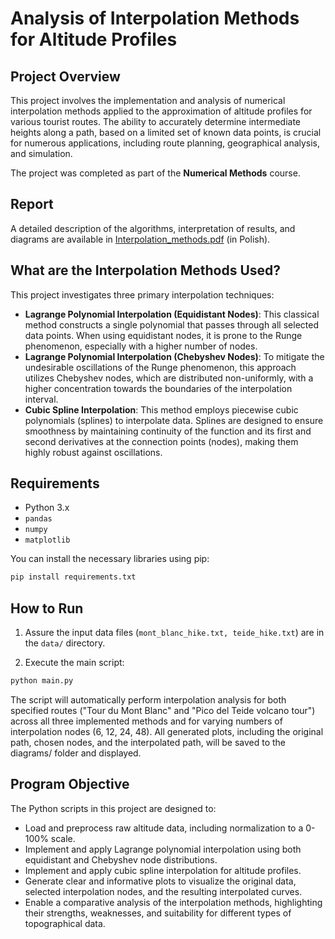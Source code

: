 # Analysis of Interpolation Methods for Altitude Profiles

## Project Overview

This project involves the implementation and analysis of numerical interpolation methods applied to the approximation of altitude profiles for various tourist routes. The ability to accurately determine intermediate heights along a path, based on a limited set of known data points, is crucial for numerous applications, including route planning, geographical analysis, and simulation.

The project was completed as part of the **Numerical Methods** course.

## Report

A detailed description of the algorithms, interpretation of results, and diagrams are available in [Interpolation_methods.pdf](./Interpolation_methods.pdf) (in Polish).

## What are the Interpolation Methods Used?

This project investigates three primary interpolation techniques:

* **Lagrange Polynomial Interpolation (Equidistant Nodes)**: This classical method constructs a single polynomial that passes through all selected data points. When using equidistant nodes, it is prone to the Runge phenomenon, especially with a higher number of nodes.
* **Lagrange Polynomial Interpolation (Chebyshev Nodes)**: To mitigate the undesirable oscillations of the Runge phenomenon, this approach utilizes Chebyshev nodes, which are distributed non-uniformly, with a higher concentration towards the boundaries of the interpolation interval.
* **Cubic Spline Interpolation**: This method employs piecewise cubic polynomials (splines) to interpolate data. Splines are designed to ensure smoothness by maintaining continuity of the function and its first and second derivatives at the connection points (nodes), making them highly robust against oscillations.

## Requirements

* Python 3.x
* `pandas`
* `numpy`
* `matplotlib`

You can install the necessary libraries using pip:

```bash
pip install requirements.txt
```

## How to Run
1. Assure the input data files (`mont_blanc_hike.txt, teide_hike.txt`) are in the `data/` directory.

2. Execute the main script:

```bash
python main.py
```

The script will automatically perform interpolation analysis for both specified routes ("Tour du Mont Blanc" and "Pico del Teide volcano tour") across all three implemented methods and for varying numbers of interpolation nodes (6, 12, 24, 48). All generated plots, including the original path, chosen nodes, and the interpolated path, will be saved to the diagrams/ folder and displayed.

## Program Objective
The Python scripts in this project are designed to:

- Load and preprocess raw altitude data, including normalization to a 0-100% scale.
- Implement and apply Lagrange polynomial interpolation using both equidistant and Chebyshev node distributions.
- Implement and apply cubic spline interpolation for altitude profiles.
- Generate clear and informative plots to visualize the original data, selected interpolation nodes, and the resulting interpolated curves.
- Enable a comparative analysis of the interpolation methods, highlighting their strengths, weaknesses, and suitability for different types of topographical data.